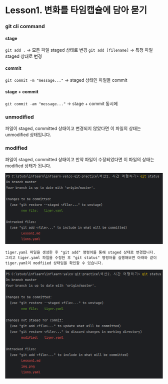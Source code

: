 # Lesson1. 변화를 타임캡슐에 담아 묻기

### git cli command

#### stage
`git add .` → 모든 파일 staged 상태로 변경
`git add [filename]` → 특정 파일 staged 상태로 변경

#### commit
`git commit -m "message..."` → staged 상태인 파일들 commit

#### stage + commit
`git commit -am "message..."` → stage + commit 동시에



### unmodified
파일이 staged, committed 상태이고 변경되지 않았다면 이 파일의 상태는 unmodified 상태입니다.


### modified
파일이 staged, committed 상태이고 만약 파일이 수정되었다면 이 파일의 상태는 modified 상태가 됩니다.

![img.png](img.png)

```
tiger.yaml 파일을 생성한 후 "git add" 명령어를 통해 staged 상태로 변경합니다.
그리고 tiger.yaml 파일을 수정한 후 "git status" 명령어를 실행해보면 아래와 같이 
tiger.yaml이 modfiied 상태임을 확인할 수 있습니다.
```

![img_1.png](img_1.png)

